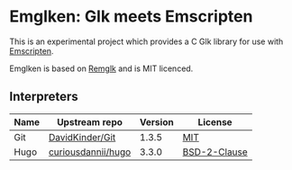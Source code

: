Emglken: Glk meets Emscripten
=============================

This is an experimental project which provides a C Glk library for use with [Emscripten](http://kripken.github.io/emscripten-site/).

Emglken is based on [Remglk](https://github.com/erkyrath/remglk) and is MIT licenced.

Interpreters
------------

Name | Upstream repo | Version | License
---- | ------------- | ------- | -------
Git  | [DavidKinder/Git](https://github.com/DavidKinder/Git) | 1.3.5 | [MIT](https://github.com/DavidKinder/Git/blob/master/README.txt)
Hugo | [curiousdannii/hugo](https://github.com/curiousdannii/hugo) | 3.3.0 | [BSD-2-Clause](https://github.com/curiousdannii/hugo/blob/master/LICENSE.txt)